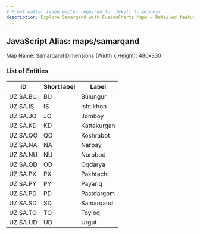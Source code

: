 ```yaml
---
# Front matter (even empty) required for Jekyll to process
description: Explore Samarqand with FusionCharts Maps – Detailed features for seamless integration. Try now & enhance your data visualization today! 
---
```


## JavaScript Alias: maps/samarqand

Map Name: Samarqand
Dimensions (Width x Height): 480x330







### List of Entities

ID | Short label | Label
---|---|---|
UZ.SA.BU|BU|Bulungur
UZ.SA.IS|IS|Ishtikhon
UZ.SA.JO|JO|Jomboy
UZ.SA.KD|KD|Kattakurgan
UZ.SA.QO|QO|Koshrabot
UZ.SA.NA|NA|Narpay
UZ.SA.NU|NU|Nurobod
UZ.SA.OD|OD|Oqdarya
UZ.SA.PX|PX|Pakhtachi
UZ.SA.PY|PY|Payariq
UZ.SA.PD|PD|Pastdargom
UZ.SA.SD|SD|Samarqand
UZ.SA.TO|TO|Toyloq
UZ.SA.UD|UD|Urgut